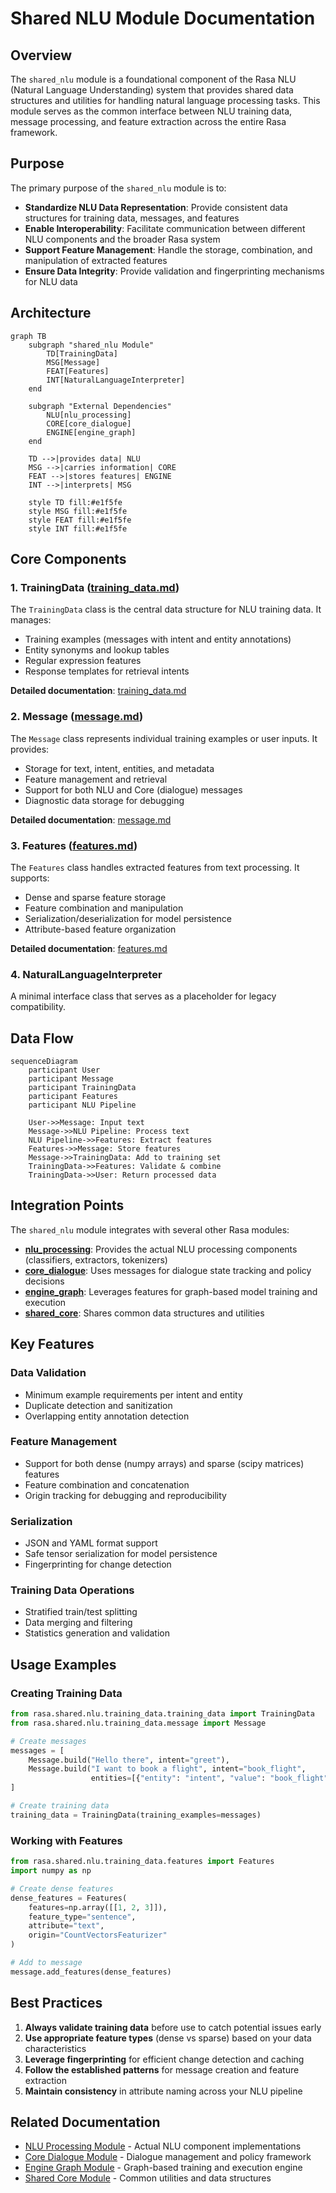 # Shared NLU Module Documentation

## Overview

The `shared_nlu` module is a foundational component of the Rasa NLU (Natural Language Understanding) system that provides shared data structures and utilities for handling natural language processing tasks. This module serves as the common interface between NLU training data, message processing, and feature extraction across the entire Rasa framework.

## Purpose

The primary purpose of the `shared_nlu` module is to:

- **Standardize NLU Data Representation**: Provide consistent data structures for training data, messages, and features
- **Enable Interoperability**: Facilitate communication between different NLU components and the broader Rasa system
- **Support Feature Management**: Handle the storage, combination, and manipulation of extracted features
- **Ensure Data Integrity**: Provide validation and fingerprinting mechanisms for NLU data

## Architecture

```mermaid
graph TB
    subgraph "shared_nlu Module"
        TD[TrainingData]
        MSG[Message]
        FEAT[Features]
        INT[NaturalLanguageInterpreter]
    end
    
    subgraph "External Dependencies"
        NLU[nlu_processing]
        CORE[core_dialogue]
        ENGINE[engine_graph]
    end
    
    TD -->|provides data| NLU
    MSG -->|carries information| CORE
    FEAT -->|stores features| ENGINE
    INT -->|interprets| MSG
    
    style TD fill:#e1f5fe
    style MSG fill:#e1f5fe
    style FEAT fill:#e1f5fe
    style INT fill:#e1f5fe
```

## Core Components

### 1. TrainingData ([training_data.md](training_data.md))
The `TrainingData` class is the central data structure for NLU training data. It manages:
- Training examples (messages with intent and entity annotations)
- Entity synonyms and lookup tables
- Regular expression features
- Response templates for retrieval intents

**Detailed documentation**: [training_data.md](training_data.md)

### 2. Message ([message.md](message.md))
The `Message` class represents individual training examples or user inputs. It provides:
- Storage for text, intent, entities, and metadata
- Feature management and retrieval
- Support for both NLU and Core (dialogue) messages
- Diagnostic data storage for debugging

**Detailed documentation**: [message.md](message.md)

### 3. Features ([features.md](features.md))
The `Features` class handles extracted features from text processing. It supports:
- Dense and sparse feature storage
- Feature combination and manipulation
- Serialization/deserialization for model persistence
- Attribute-based feature organization

**Detailed documentation**: [features.md](features.md)

### 4. NaturalLanguageInterpreter
A minimal interface class that serves as a placeholder for legacy compatibility.

## Data Flow

```mermaid
sequenceDiagram
    participant User
    participant Message
    participant TrainingData
    participant Features
    participant NLU Pipeline
    
    User->>Message: Input text
    Message->>NLU Pipeline: Process text
    NLU Pipeline->>Features: Extract features
    Features->>Message: Store features
    Message->>TrainingData: Add to training set
    TrainingData->>Features: Validate & combine
    TrainingData->>User: Return processed data
```

## Integration Points

The `shared_nlu` module integrates with several other Rasa modules:

- **[nlu_processing](nlu_processing.md)**: Provides the actual NLU processing components (classifiers, extractors, tokenizers)
- **[core_dialogue](core_dialogue.md)**: Uses messages for dialogue state tracking and policy decisions
- **[engine_graph](engine_graph.md)**: Leverages features for graph-based model training and execution
- **[shared_core](shared_core.md)**: Shares common data structures and utilities

## Key Features

### Data Validation
- Minimum example requirements per intent and entity
- Duplicate detection and sanitization
- Overlapping entity annotation detection

### Feature Management
- Support for both dense (numpy arrays) and sparse (scipy matrices) features
- Feature combination and concatenation
- Origin tracking for debugging and reproducibility

### Serialization
- JSON and YAML format support
- Safe tensor serialization for model persistence
- Fingerprinting for change detection

### Training Data Operations
- Stratified train/test splitting
- Data merging and filtering
- Statistics generation and validation

## Usage Examples

### Creating Training Data
```python
from rasa.shared.nlu.training_data.training_data import TrainingData
from rasa.shared.nlu.training_data.message import Message

# Create messages
messages = [
    Message.build("Hello there", intent="greet"),
    Message.build("I want to book a flight", intent="book_flight", 
                  entities=[{"entity": "intent", "value": "book_flight"}])
]

# Create training data
training_data = TrainingData(training_examples=messages)
```

### Working with Features
```python
from rasa.shared.nlu.training_data.features import Features
import numpy as np

# Create dense features
dense_features = Features(
    features=np.array([[1, 2, 3]]),
    feature_type="sentence",
    attribute="text",
    origin="CountVectorsFeaturizer"
)

# Add to message
message.add_features(dense_features)
```

## Best Practices

1. **Always validate training data** before use to catch potential issues early
2. **Use appropriate feature types** (dense vs sparse) based on your data characteristics
3. **Leverage fingerprinting** for efficient change detection and caching
4. **Follow the established patterns** for message creation and feature extraction
5. **Maintain consistency** in attribute naming across your NLU pipeline

## Related Documentation

- [NLU Processing Module](nlu_processing.md) - Actual NLU component implementations
- [Core Dialogue Module](core_dialogue.md) - Dialogue management and policy framework
- [Engine Graph Module](engine_graph.md) - Graph-based training and execution engine
- [Shared Core Module](shared_core.md) - Common utilities and data structures
